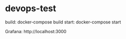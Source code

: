 # devops-test

build: docker-compose build
start: docker-compose start

Grafana: http://localhost:3000
